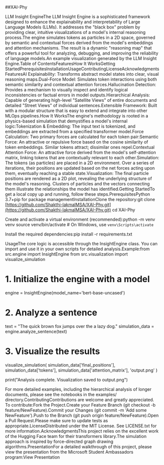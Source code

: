 ##XAI-Phy

LLM Insight EngineThe LLM Insight Engine is a sophisticated framework designed to enhance the explainability and interpretability of Large Language Models (LLMs). It addresses the "black box" problem by providing clear, intuitive visualizations of a model's internal reasoning process.The engine simulates tokens as particles in a 2D space, governed by semantic and contextual forces derived from the model's embeddings and attention mechanisms. The result is a dynamic "reasoning map" that offers a powerful tool for analyzing, debugging, and improving the reliability of language models.An example visualization generated by the LLM Insight Engine.Table of ContentsFeaturesHow It WorksGetting StartedPrerequisitesInstallationUsageContributingLicenseAcknowledgmentsFeaturesAI Explainability: Transforms abstract model states into clear, visual reasoning maps.Dual-Force Model: Simulates token interactions using both semantic similarity and contextual attention forces.Hallucination Detection: Provides a mechanism to visually inspect and identify logical inconsistencies or factual errors in model outputs.Hierarchical Analysis: Capable of generating high-level "Satellite Views" of entire documents and detailed "Street Views" of individual sentences.Extensible Framework: Built with a modular structure that is easy to extend and integrate into other MLOps pipelines.How It WorksThe engine's methodology is rooted in a physics-based simulation that demystifies a model's internal logic:Tokenization & Embedding: The input text is tokenized, and embeddings are extracted from a specified transformer model.Force Calculation: Two primary forces are calculated for each token pair:Semantic Force: An attractive or repulsive force based on the cosine similarity of token embeddings. Similar tokens attract; dissimilar ones repel.Contextual Attention Force: An attractive force derived from the model's self-attention matrix, linking tokens that are contextually relevant to each other.Simulation: The tokens (as particles) are placed in a 2D environment. Over a series of iterations, their positions are updated based on the net forces acting upon them, eventually reaching a stable state.Visualization: The final particle positions are rendered as a 2D plot, revealing the underlying structure of the model's reasoning. Clusters of particles and the vectors connecting them illustrate the relationships the model has identified.Getting StartedTo get a local copy up and running, follow these steps.PrerequisitesPython 3.7+pip for package managementInstallationClone the repository:git clone [https://github.com/Shakthi-lakmalMSA/XAI-Phy.git](https://github.com/Shakthi-lakmalMSA/XAI-Phy.git)
cd XAI-Phy

Create and activate a virtual environment (recommended):python -m venv venv
source venv/bin/activate  # On Windows, use `venv\Scripts\activate`

Install the required dependencies:pip install -r requirements.txt

UsageThe core logic is accessible through the InsightEngine class. You can import and use it in your own scripts for detailed analysis.Example:from src.engine import InsightEngine
from src.visualization import visualize_simulation

# 1. Initialize the engine with a model
engine = InsightEngine(model_name='bert-base-uncased')

# 2. Analyze a sentence
text = "The quick brown fox jumps over the a lazy dog."
simulation_data = engine.analyze_sentence(text)

# 3. Visualize the results
visualize_simulation(
    simulation_data['final_positions'],
    simulation_data['tokens'],
    simulation_data['attention_matrix'],
    'output.png'
)

print("Analysis complete. Visualization saved to output.png")

For more detailed examples, including the hierarchical analysis of longer documents, please see the notebooks in the examples/ directory.ContributingContributions are welcome and greatly appreciated. To contribute:Fork the Project.Create your Feature Branch (git checkout -b feature/NewFeature).Commit your Changes (git commit -m 'Add some NewFeature').Push to the Branch (git push origin feature/NewFeature).Open a Pull Request.Please make sure to update tests as appropriate.LicenseDistributed under the MIT License. See LICENSE.txt for more information.AcknowledgmentsThis project relies on the excellent work of the Hugging Face team for their transformers library.The simulation approach is inspired by force-directed graph drawing algorithms.PresentationFor a detailed walkthrough of this project, please view the presentation from the Microsoft Student Ambassadors program:View Presentation
